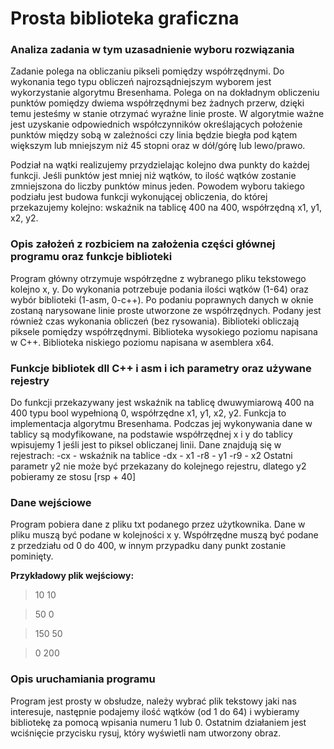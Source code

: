 # Prosta biblioteka graficzna
### Analiza zadania w tym uzasadnienie wyboru rozwiązania 
Zadanie polega na obliczaniu pikseli pomiędzy współrzędnymi. Do wykonania tego typu obliczeń najrozsądniejszym wyborem jest wykorzystanie algorytmu Bresenhama. Polega on na dokładnym obliczeniu punktów pomiędzy dwiema współrzędnymi bez żadnych przerw, dzięki temu jesteśmy w stanie otrzymać wyraźne linie proste. W algorytmie ważne jest uzyskanie odpowiednich współczynników określających położenie punktów między sobą w zależności czy linia będzie biegła pod kątem większym lub mniejszym niż 45 stopni oraz w dół/górę lub lewo/prawo.

Podział na wątki realizujemy przydzielając kolejno dwa punkty do każdej funkcji. Jeśli punktów jest mniej niż wątków, to ilość wątków zostanie zmniejszona do liczby punktów minus jeden. Powodem wyboru takiego podziału jest budowa funkcji wykonującej obliczenia, do której przekazujemy kolejno: wskaźnik na tablicę 400 na 400, współrzędną x1, y1, x2, y2.

### Opis założeń z rozbiciem na założenia części głównej programu oraz funkcje biblioteki 
Program główny otrzymuje współrzędne z wybranego pliku tekstowego kolejno x, y. Do wykonania potrzebuje podania ilości wątków (1-64) oraz wybór biblioteki (1-asm, 0-c++). Po podaniu poprawnych danych w oknie zostaną narysowane linie proste utworzone ze współrzędnych. Podany jest również czas wykonania obliczeń (bez rysowania).
Biblioteki obliczają piksele pomiędzy współrzędnymi.
Biblioteka wysokiego poziomu napisana w C++.
Biblioteka niskiego poziomu napisana w asemblera x64.

### Funkcje bibliotek dll C++ i asm i ich parametry oraz używane rejestry
Do funkcji przekazywany jest wskaźnik na tablicę dwuwymiarową 400 na 400 typu bool wypełnioną 0, współrzędne x1, y1, x2, y2. Funkcja to implementacja algorytmu Bresenhama. Podczas jej wykonywania dane w tablicy są modyfikowane, na podstawie współrzędnej x i y do tablicy wpisujemy 1 jeśli jest to piksel obliczanej linii.
Dane znajdują się w rejestrach:
-cx - wskaźnik na tablice
-dx - x1
-r8 - y1
-r9 - x2
Ostatni parametr y2 nie może być przekazany do kolejnego rejestru, dlatego y2 pobieramy ze stosu [rsp + 40]

### Dane wejściowe
Program pobiera dane z pliku txt podanego przez użytkownika. Dane w pliku muszą być podane w kolejności x y. Współrzędne muszą być podane z przedziału od 0 do 400, w innym przypadku dany punkt zostanie pominięty.

**Przykładowy plik wejściowy:**
>10 10

>50 0

>150 50

>0 200

### Opis uruchamiania programu
Program jest prosty w obsłudze, należy wybrać plik tekstowy jaki nas interesuje, następnie podajemy ilość wątków (od 1 do 64) i wybieramy bibliotekę za pomocą wpisania numeru 1 lub 0. Ostatnim działaniem jest wciśnięcie przycisku rysuj, który wyświetli nam utworzony obraz.
